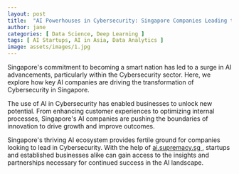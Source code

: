 ```yaml
---
layout: post
title:  "AI Powerhouses in Cybersecurity: Singapore Companies Leading the Charge"
author: jane
categories: [ Data Science, Deep Learning ]
tags: [ AI Startups, AI in Asia, Data Analytics ]
image: assets/images/1.jpg
---
```


Singapore's commitment to becoming a smart nation has led to a surge in AI advancements, particularly within the Cybersecurity sector. Here, we explore how key AI companies are driving the transformation of Cybersecurity in Singapore.

The use of AI in Cybersecurity has enabled businesses to unlock new potential. From enhancing customer experiences to optimizing internal processes, Singapore's AI companies are pushing the boundaries of innovation to drive growth and improve outcomes.

Singapore's thriving AI ecosystem provides fertile ground for companies looking to lead in Cybersecurity. With the help of <a href="https://ai.supremacy.sg" target="_blank"> ai.supremacy.sg </a>, startups and established businesses alike can gain access to the insights and partnerships necessary for continued success in the AI landscape.

